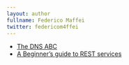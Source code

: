 ```yaml
---
layout: author
fullname: Federico Maffei
twitter: federicom4ffei
---
```


<ul>
    <li><a href="/blog/2015/03/05/the-dns-abc/">The DNS ABC</a></li>
    <li><a href="/blog/2015/02/02/a-beginners-guide-to-rest-services/">A Beginner&#8217;s guide to REST services</a></li>
</ul>